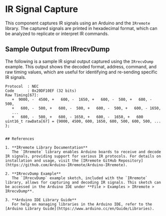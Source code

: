 # IR Signal Capture

This component captures IR signals using an Arduino and the `IRremote` library. The captured signals are printed in hexadecimal format, which can be analyzed to replicate or interpret IR commands.

## Sample Output from IRrecvDump

The following is a sample IR signal output captured using the `IRrecvDump` example. This output shows the decoded format, address, command, and raw timing values, which are useful for identifying and re-sending specific IR signals.

```plaintext
Protocol  : NEC
Code      : 0x20DF10EF (32 bits)
Raw Timing[67]:
   +  9000, -  4500, +   600, -  1650, +   600, -  500, +   600, -  500, 
   +   600, -  500, +   600, -  500, +   600, -  500, +   600, - 1650,
   ...
   +   600, -  500, +   600, - 1650, +   600, -  1650, +   600
uint16_t rawData[67] = {9000, 4500, 600, 1650, 600, 500, 600, 500, ... };


## References

1. **IRremote Library Documentation**  
   The `IRremote` library enables Arduino boards to receive and decode IR signals, providing support for various IR protocols. For details on installation and usage, visit the [IRremote GitHub Repository](https://github.com/Arduino-IRremote/Arduino-IRremote).

2. **IRrecvDump Example**  
   The `IRrecvDump` example sketch, included with the `IRremote` library, allows for capturing and decoding IR signals. This sketch can be accessed in the Arduino IDE under **File > Examples > IRremote > IRrecvDump**.

3. **Arduino IDE Library Guide**  
   For help on managing libraries in the Arduino IDE, refer to the [Arduino Library Guide](https://www.arduino.cc/en/Guide/Libraries).

